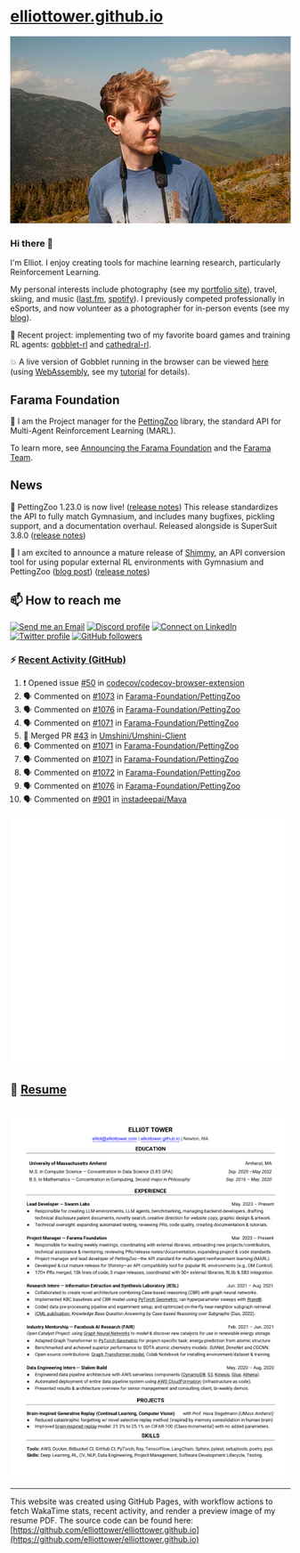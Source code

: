 # [elliottower.github.io](https://github.com/elliottower/elliottower.github.io)

[![A wild Elliot on Mt Washington](https://raw.githubusercontent.com/elliottower/elliottower.github.io/main/src/jpg/DSCF7539-600px.jpg?raw=true)](https://raw.githubusercontent.com/elliottower/elliottower.github.io/main/src/jpg/DSCF7539.jpg?raw=true)

### Hi there 👋

I'm Elliot. I enjoy creating tools for machine learning research, particularly Reinforcement Learning.

My personal interests include photography (see my [portfolio site](https://www.elliottower.com/)), travel, skiing, and music ([last.fm](https://www.last.fm/user/ajsdlfkwer), [spotify](https://open.spotify.com/user/12132818380)). I previously competed professionally in eSports, and now volunteer as a photographer for in-person events (see my [blog](https://www.elliottower.com/stories/?category=events)).

🤖 Recent project: implementing two of my favorite board games and training RL agents: [gobblet-rl](https://github.com/elliottower/gobblet-rl) and [cathedral-rl](https://github.com/elliottower/cathedral-rl). 

💥 A live version of Gobblet running in the browser can be viewed [here](https://elliottower.github.io/gobblet-rl/) (using [WebAssembly](https://webassembly.org/), see my [tutorial](https://github.com/elliottower/gobblet-rl/blob/main/tutorials/WebAssembly/web_assembly.md) for details).

## Farama Foundation

🚀 I am the Project manager for the [PettingZoo](https://github.com/Farama-Foundation/PettingZoo) library, the standard API for Multi-Agent Reinforcement Learning (MARL). 

To learn more, see [Announcing the Farama Foundation](https://farama.org/Announcing-The-Farama-Foundation) and the [Farama Team](https://farama.org/team).

## News

🎉 PettingZoo 1.23.0 is now live! ([release notes](https://github.com/Farama-Foundation/PettingZoo/releases/tag/1.23.0)) This release standardizes the API to fully match Gymnasium, and includes many bugfixes, pickling support, and a documentation overhaul. Released alongside is SuperSuit 3.8.0 ([release notes](https://github.com/Farama-Foundation/SuperSuit/releases/tag/3.8.0)) 

<!-- ![GitHub Release Date](https://img.shields.io/github/release-date/Farama-Foundation/PettingZoo) -->

🎉 I am excited to announce a mature release of [Shimmy](https://github.com/Farama-Foundation/Shimmy), an API conversion tool for using popular external RL environments with Gymnasium and PettingZoo ([blog post](https://farama.org/Announcing-Shimmy)) ([release notes](https://github.com/Farama-Foundation/Shimmy/releases/tag/v1.0.0)) 

## 📫 How to reach me

 [![Send me an Email](https://img.shields.io/badge/email-elliot%40elliottower.com-blue)](mailto:elliot@elliottower.com)
 [![Discord profile](https://img.shields.io/badge/Discord-7289DA?style=flat&logo=discord&logoColor=white)](https://discord.com/users/83091537923145728)
 [![Connect on LinkedIn](https://img.shields.io/badge/--linkedin?label=LinkedIn&logo=LinkedIn&style=social)](https://www.linkedin.com/in/elliot-tower)
 [![Twitter profile](https://img.shields.io/twitter/follow/elliottower?style=social)](https://twitter.com/ElliotTower/)
 [![GitHub followers](https://img.shields.io/github/followers/elliottower?style=social)](https://github.com/elliottower/)

### ⚡ [Recent Activity (GitHub)](https://github.com/elliottower)

<!--START_SECTION:activity-->
1. ❗ Opened issue [#50](https://github.com/codecov/codecov-browser-extension/issues/50) in [codecov/codecov-browser-extension](https://github.com/codecov/codecov-browser-extension)
2. 🗣 Commented on [#1073](https://github.com/Farama-Foundation/PettingZoo/issues/1073#issuecomment-1693565312) in [Farama-Foundation/PettingZoo](https://github.com/Farama-Foundation/PettingZoo)
3. 🗣 Commented on [#1076](https://github.com/Farama-Foundation/PettingZoo/pull/1076#issuecomment-1693563827) in [Farama-Foundation/PettingZoo](https://github.com/Farama-Foundation/PettingZoo)
4. 🗣 Commented on [#1071](https://github.com/Farama-Foundation/PettingZoo/pull/1071#issuecomment-1693555203) in [Farama-Foundation/PettingZoo](https://github.com/Farama-Foundation/PettingZoo)
5. 🎉 Merged PR [#43](https://github.com/Umshini/Umshini-Client/pull/43) in [Umshini/Umshini-Client](https://github.com/Umshini/Umshini-Client)
6. 🗣 Commented on [#1071](https://github.com/Farama-Foundation/PettingZoo/pull/1071#issuecomment-1693504643) in [Farama-Foundation/PettingZoo](https://github.com/Farama-Foundation/PettingZoo)
7. 🗣 Commented on [#1071](https://github.com/Farama-Foundation/PettingZoo/pull/1071#issuecomment-1693496650) in [Farama-Foundation/PettingZoo](https://github.com/Farama-Foundation/PettingZoo)
8. 🗣 Commented on [#1072](https://github.com/Farama-Foundation/PettingZoo/issues/1072#issuecomment-1693485388) in [Farama-Foundation/PettingZoo](https://github.com/Farama-Foundation/PettingZoo)
9. 🗣 Commented on [#1076](https://github.com/Farama-Foundation/PettingZoo/pull/1076#issuecomment-1693458171) in [Farama-Foundation/PettingZoo](https://github.com/Farama-Foundation/PettingZoo)
10. 🗣 Commented on [#901](https://github.com/instadeepai/Mava/issues/901#issuecomment-1693448939) in [instadeepai/Mava](https://github.com/instadeepai/Mava)
<!--END_SECTION:activity-->


<picture>
  <a href="https://metrics.lecoq.io/insights?user=elliottower">
   <img src="/github-metrics.svg" alt="Metrics">
  </a>
</picture>

## 📄 [Resume](https://elliottower.github.io/src/pdf/resume.pdf)

<!-- PDF-TO-MARKDOWN:START -->
![Page 1](src/png/page1.png "Page 1")
---
<!-- PDF-TO-MARKDOWN:END -->

----

This website was created using GitHub Pages, with workflow actions to fetch WakaTime stats, recent activity, and render a preview image of my resume PDF. The source code can be found here: [https://github.com/elliottower/elliottower.github.io](https://github.com/elliottower/elliottower.github.io)
